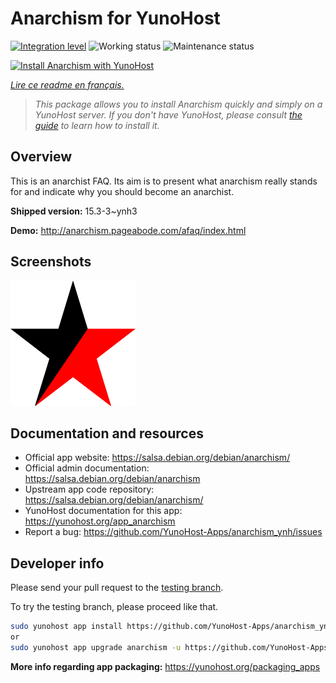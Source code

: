 <!--
N.B.: This README was automatically generated by https://github.com/YunoHost/apps/tree/master/tools/README-generator
It shall NOT be edited by hand.
-->

# Anarchism for YunoHost

[![Integration level](https://dash.yunohost.org/integration/anarchism.svg)](https://dash.yunohost.org/appci/app/anarchism) ![Working status](https://ci-apps.yunohost.org/ci/badges/anarchism.status.svg) ![Maintenance status](https://ci-apps.yunohost.org/ci/badges/anarchism.maintain.svg)

[![Install Anarchism with YunoHost](https://install-app.yunohost.org/install-with-yunohost.svg)](https://install-app.yunohost.org/?app=anarchism)

*[Lire ce readme en français.](./README_fr.md)*

> *This package allows you to install Anarchism quickly and simply on a YunoHost server.
If you don't have YunoHost, please consult [the guide](https://yunohost.org/#/install) to learn how to install it.*

## Overview

This is an anarchist FAQ. Its aim is to present what anarchism really stands for and indicate why you should become an anarchist.

**Shipped version:** 15.3-3~ynh3

**Demo:** http://anarchism.pageabode.com/afaq/index.html

## Screenshots

![Screenshot of Anarchism](./doc/screenshots/anarchism.gif)

## Documentation and resources

* Official app website: <https://salsa.debian.org/debian/anarchism/>
* Official admin documentation: <https://salsa.debian.org/debian/anarchism>
* Upstream app code repository: <https://salsa.debian.org/debian/anarchism/>
* YunoHost documentation for this app: <https://yunohost.org/app_anarchism>
* Report a bug: <https://github.com/YunoHost-Apps/anarchism_ynh/issues>

## Developer info

Please send your pull request to the [testing branch](https://github.com/YunoHost-Apps/anarchism_ynh/tree/testing).

To try the testing branch, please proceed like that.

``` bash
sudo yunohost app install https://github.com/YunoHost-Apps/anarchism_ynh/tree/testing --debug
or
sudo yunohost app upgrade anarchism -u https://github.com/YunoHost-Apps/anarchism_ynh/tree/testing --debug
```

**More info regarding app packaging:** <https://yunohost.org/packaging_apps>
